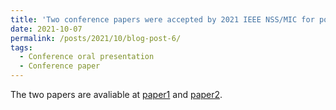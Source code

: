```yaml
---
title: 'Two conference papers were accepted by 2021 IEEE NSS/MIC for poster and oral presentations'
date: 2021-10-07
permalink: /posts/2021/10/blog-post-6/
tags:
  - Conference oral presentation
  - Conference paper
---
```


The two papers are avaliable at [paper1](https://ieeexplore.ieee.org/stamp/stamp.jsp?arnumber=9875867) and [paper2](https://ieeexplore.ieee.org/stamp/stamp.jsp?arnumber=9875517).
